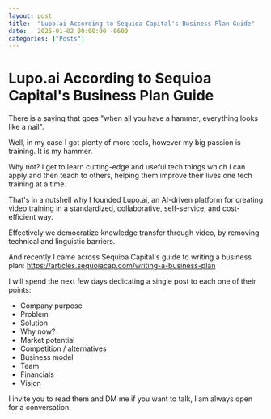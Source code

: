 ```yaml
---
layout: post
title:  "Lupo.ai According to Sequioa Capital's Business Plan Guide"
date:   2025-01-02 00:00:00 -0600
categories: ["Posts"] 
---
```


# Lupo.ai According to Sequioa Capital's Business Plan Guide

There is a saying that goes "when all you have a hammer, everything looks like a nail".

Well, in my case I got plenty of more tools, however my big passion is training. It is my hammer.

Why not? I get to learn cutting-edge and useful tech things which I can apply and then teach to others, helping them improve their lives one tech training at a time.

That's in a nutshell why I founded Lupo.ai, an AI-driven platform for creating video training in a standardized, collaborative, self-service, and cost-efficient way.

Effectively we democratize knowledge transfer through video, by removing technical and linguistic barriers.

And recently I came across Sequioa Capital's guide to writing a business plan: https://articles.sequoiacap.com/writing-a-business-plan

I will spend the next few days dedicating a single post to each one of their points:

- Company purpose 
- Problem  
- Solution  
- Why now?  
- Market potential 
- Competition / alternatives  
- Business model 
- Team  
- Financials  
- Vision  

I invite you to read them and DM me if you want to talk, I am always open for a conversation. 